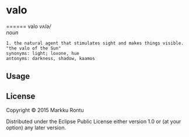 # valo
======
valo
_vʌlə/_<br>
_noun_

    1. the natural agent that stimulates sight and makes things visible.
    "the valo of the Sun"
    synonyms: light; loxone, hue
    antonyms: darkness, shadow, kaamos

## Usage

## License

Copyright © 2015 Markku Rontu

Distributed under the Eclipse Public License either version 1.0 or (at
your option) any later version.
